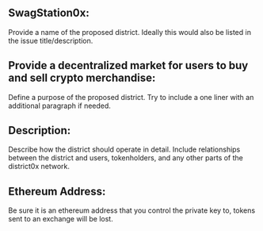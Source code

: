 ## **SwagStation0x**: 
Provide a name of the proposed district. Ideally this would also be listed in the issue title/description.

## **Provide a decentralized market for users to buy and sell crypto merchandise**: 
Define a purpose of the proposed district. Try to include a one liner with an additional paragraph if needed.

## **Description**: 
Describe how the district should operate in detail. Include relationships between the district and users, tokenholders, and any other parts of the district0x network.

## **Ethereum Address**:
Be sure it is an ethereum address that you control the private key to, tokens sent to an exchange will be lost.
